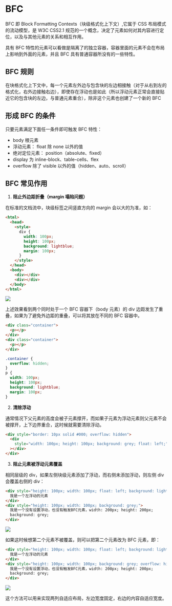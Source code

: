 # BFC

BFC 即 Block Formatting Contexts（块级格式化上下文）,它属于 CSS 布局模式的流动模型，是 W3C CSS2.1 规范的一个概念，决定了元素如何对其内容进行定位，以及与其他元素的关系和相互作用。

具有 BFC 特性的元素可以看做是隔离了的独立容器，容器里面的元素不会在布局上影响到外面的元素，并且 BFC 具有普通容器所没有的一些特性。

## BFC 规则

在块格式化上下文中，每一个元素左外边与包含块的左边相接触（对于从右到左的格式化，右外边接触右边），即使存在浮动也是如此（所以浮动元素正常会直接贴近它的包含块的左边，与普通元素重合），除非这个元素也创建了一个新的 BFC

## 形成 BFC 的条件

只要元素满足下面任一条件即可触发 BFC 特性：

- body 根元素
- 浮动元素： float 除 none 以外的值
- 绝对定位元素： position（absolute、fixed）
- display 为 inline-block、table-cells、flex
- overflow 除了 visible 以外的值（hidden、auto、scroll）

## BFC 常见作用

1. **阻止外边距折叠（margin 塌陷问题）**

在标准的文档流中，块级标签之间竖直方向的 margin 会以大的为准，如：

```html
<html>
  <head>
    <style>
      div {
        width: 100px;
        height: 100px;
        background: lightblue;
        margin: 100px;
      }
    </style>
  </head>
  <body>
    <div></div>
    <div></div>
  </body>
</html>
```

![](https://cdn.nlark.com/yuque/0/2020/png/2340220/1598117589161-2afec7c3-e14e-45b1-994b-8e9d00806183.png#align=left&display=inline&height=361&margin=%5Bobject%20Object%5D&originHeight=361&originWidth=231&size=0&status=done&style=none&width=231)

上述效果看到两个同时处于一个 BFC 容器下（body 元素）的 div 边距发生了重叠，如果为了避免外边距的重叠，可以将其放在不同的 BFC 容器中。

```html
<div class="container">
  <p></p>
</div>
<div class="container">
  <p></p>
</div>
```

```css
.container {
  overflow: hidden;
}
p {
  width: 100px;
  height: 100px;
  background: lightblue;
  margin: 100px;
}
```

2. **清除浮动**

通常情况下父元素的高度会被子元素撑开，而如果子元素为浮动元素则父元素不会被撑开，上下边界重合，这时候就需要清除浮动。

```html
<div style="border: 10px solid #000; overflow: hidden">
  <div
    style="width: 100px; height: 100px; background: grey; float: left;"
  ></div>
</div>
```

3. **阻止元素被浮动元素覆盖**

相同层级的 div，如果左侧块级元素添加了浮动，而右侧未添加浮动，则左侧 div 会覆盖右侧的 div：

```html
<div style="height: 100px; width: 100px; float: left; background: lightblue;">
  我是一个左浮动的元素
</div>
<div style="height: 100px; width: 100px; background: grey;">
  我是一个没有设置浮动，也没有触发BFC元素，width: 200px; height: 200px;
  background: grey;
</div>
```

![](https://cdn.nlark.com/yuque/0/2020/png/2340220/1598117589142-0ca0c532-34df-485c-960a-855d61acc1c0.png#align=left&display=inline&height=214&margin=%5Bobject%20Object%5D&originHeight=214&originWidth=211&size=0&status=done&style=none&width=211)

如果这时候想第二个元素不被覆盖，则可以把第二个元素改为 BFC 元素，即：

```html
<div style="height: 100px; width: 100px; float: left; background: lightblue;">
  我是一个左浮动的元素
</div>
<div style="height: 100px; width: 100px; background: grey; overflow: hidden;">
  我是一个没有设置浮动，也没有触发BFC元素，width: 200px; height: 200px;
  background: grey;
</div>
```

![](https://cdn.nlark.com/yuque/0/2020/png/2340220/1598117589077-b52ddda7-b331-4ed9-af08-1cebc6b68fe3.png#align=left&display=inline&height=220&margin=%5Bobject%20Object%5D&originHeight=220&originWidth=316&size=0&status=done&style=none&width=316)

这个方法可以用来实现两列自适应布局，左边宽度固定，右边的内容自适应宽度。

